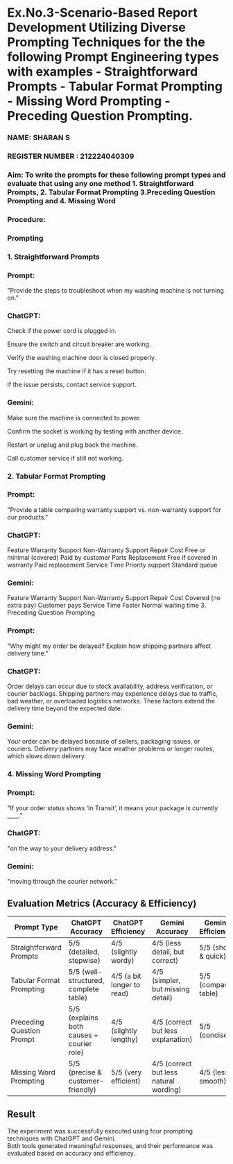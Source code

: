 # Ex.No.3-Scenario-Based Report Development Utilizing Diverse Prompting Techniques for the the following Prompt Engineering types with examples - Straightforward Prompts - Tabular Format Prompting - Missing Word Prompting - Preceding Question Prompting.

### NAME: SHARAN S
### REGISTER NUMBER : 212224040309
### Aim: To write the prompts for these following prompt types and evaluate that using any one method 1. Straightforward Prompts, 2. Tabular Format Prompting 3.Preceding Question Prompting and 4. Missing Word ### 

### Procedure:
### Prompting
### 1. Straightforward Prompts

### Prompt:
"Provide the steps to troubleshoot when my washing machine is not turning on."

### ChatGPT:

Check if the power cord is plugged in.

Ensure the switch and circuit breaker are working.

Verify the washing machine door is closed properly.

Try resetting the machine if it has a reset button.

If the issue persists, contact service support.

### Gemini:

Make sure the machine is connected to power.

Confirm the socket is working by testing with another device.

Restart or unplug and plug back the machine.

Call customer service if still not working.

### 2. Tabular Format Prompting

### Prompt:
"Provide a table comparing warranty support vs. non-warranty support for our products."

### ChatGPT:

Feature	Warranty Support	Non-Warranty Support
Repair Cost	Free or minimal (covered)	Paid by customer
Parts Replacement	Free if covered in warranty	Paid replacement
Service Time	Priority support	Standard queue

### Gemini:

Feature	Warranty Support	Non-Warranty Support
Repair Cost	Covered (no extra pay)	Customer pays
Service Time	Faster	Normal waiting time
3. Preceding Question Prompting

### Prompt:
"Why might my order be delayed? Explain how shipping partners affect delivery time."

### ChatGPT:
Order delays can occur due to stock availability, address verification, or courier backlogs. Shipping partners may experience delays due to traffic, bad weather, or overloaded logistics networks. These factors extend the delivery time beyond the expected date.

### Gemini:
Your order can be delayed because of sellers, packaging issues, or couriers. Delivery partners may face weather problems or longer routes, which slows down delivery.

### 4. Missing Word Prompting

### Prompt:
"If your order status shows ‘In Transit’, it means your package is currently ____."

### ChatGPT:
"on the way to your delivery address."

### Gemini:
"moving through the courier network."


## **Evaluation Metrics (Accuracy & Efficiency)**  

| Prompt Type              | ChatGPT Accuracy                          | ChatGPT Efficiency          | Gemini Accuracy                       | Gemini Efficiency          |
|---------------------------|-------------------------------------------|-----------------------------|---------------------------------------|-----------------------------|
| Straightforward Prompts   | 5/5 (detailed, stepwise)                  | 4/5 (slightly wordy)        | 4/5 (less detail, but correct)        | 5/5 (short & quick)        |
| Tabular Format Prompting  | 5/5 (well-structured, complete table)     | 4/5 (a bit longer to read)  | 4/5 (simpler, but missing detail)     | 5/5 (compact table)        |
| Preceding Question Prompt | 5/5 (explains both causes + courier role) | 4/5 (slightly lengthy)      | 4/5 (correct but less explanation)    | 5/5 (concise)              |
| Missing Word Prompting    | 5/5 (precise & customer-friendly)         | 5/5 (very efficient)        | 4/5 (correct but less natural wording)| 4/5 (less smooth)          |


## **Result**  

The experiment was successfully executed using four prompting techniques with ChatGPT and Gemini.  
Both tools generated meaningful responses, and their performance was evaluated based on accuracy and efficiency.  

